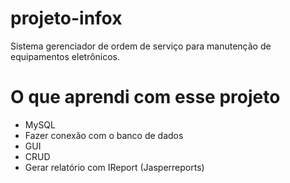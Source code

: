 # projeto-infox
Sistema gerenciador de ordem de serviço para manutenção de equipamentos eletrônicos.

# O que aprendi com esse projeto
* MySQL
* Fazer conexão com o banco de dados
* GUI
* CRUD
* Gerar relatório com IReport (Jasperreports)


